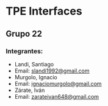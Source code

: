 # TPE Interfaces 
## Grupo 22

### Integrantes:

- Landi, Santiago
- Email: slandi1992@gmail.com
- Murgolo, Ignacio
- Email: ignaciomurgolo@gmail.com
- Zárate, Iván
- Email: zarateivan648@gmail.com
